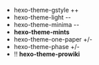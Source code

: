 * hexo-theme-gstyle ++
* hexo-theme-light --
* hexo-theme-minima --
* **hexo-theme-mints**
* hexo-theme-one-paper +/-
* hexo-theme-phase +/-
* !! **hexo-theme-prowiki**
